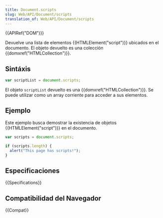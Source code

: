 ```yaml
---
title: Document.scripts
slug: Web/API/Document/scripts
translation_of: Web/API/Document/scripts
---
```

{{APIRef("DOM")}}

Devuelve una lista de elementos {{HTMLElement("script")}} ubicados en el documento. El objeto devuelto es una colección {{domxref("HTMLCollection")}}.

## Sintáxis

```js
var scriptList = document.scripts;
```

El objeto `scriptList` devuelto es una {{domxref("HTMLCollection")}}. Se puede utilizar como un array corriente para acceder a sus elementos.

## Ejemplo

Este ejemplo busca demostrar la existencia de objetos {{HTMLElement("script")}} en el documento.

```js
var scripts = document.scripts;

if (scripts.length) {
  alert("This page has scripts!");
}
```

## Especificaciones

{{Specifications}}

## Compatibilidad del Navegador

{{Compat}}
